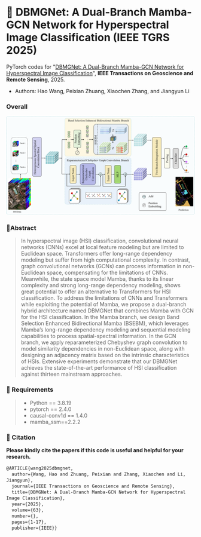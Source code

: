 # 📖 DBMGNet: A Dual-Branch Mamba-GCN Network for Hyperspectral Image Classification (IEEE TGRS 2025)

PyTorch codes for "[DBMGNet: A Dual-Branch Mamba-GCN Network for Hyperspectral Image Classification](https://ieeexplore.ieee.org/document/10976709)", **IEEE Transactions on Geoscience and Remote Sensing**, 2025.

- Authors: Hao Wang, Peixian Zhuang, Xiaochen Zhang, and Jiangyun Li

### Overall
<div align=center>
<img src="asset/OVERVIEW.png" width="700px">
</div>

### 🌱Abstract
>In hyperspectral image (HSI) classification, convolutional neural networks (CNNs) excel at local feature modeling but are limited to Euclidean space. Transformers offer long-range dependency modeling but suffer from high computational complexity. In contrast, graph convolutional networks (GCNs) can process information in non-Euclidean space, compensating for the limitations of CNNs. Meanwhile, the state space model Mamba, thanks to its linear complexity and strong long-range dependency modeling, shows great potential to offer an alternative to Transformers for HSI classification. To address the limitations of CNNs and Transformers while exploiting the potential of Mamba, we propose a dual-branch hybrid architecture named DBMGNet that combines Mamba with GCN for the HSI classification. In the Mamba branch, we design Band Selection Enhanced Bidirectional Mamba (BSEBM), which leverages Mamba’s long-range dependency modeling and sequential modeling capabilities to process spatial-spectral information. In the GCN branch, we apply reparameterized Chebyshev graph convolution to model similarity dependencies in non-Euclidean space, along with designing an adjacency matrix based on the intrinsic characteristics of HSIs. Extensive experiments demonstrate that our DBMGNet achieves the state-of-the-art performance of HSI classification against thirteen mainstream approaches.

### 📃 Requirements
>* Python == 3.8.19
>* pytorch == 2.4.0
>* causal-conv1d == 1.4.0
>* mamba_ssm==2.2.2

### 🥰 Citation	

**Please kindly cite the papers if this code is useful and helpful for your research.**
```
@ARTICLE{wang2025dbmgnet,
  author={Wang, Hao and Zhuang, Peixian and Zhang, Xiaochen and Li, Jiangyun},
  journal={IEEE Transactions on Geoscience and Remote Sensing}, 
  title={DBMGNet: A Dual-Branch Mamba-GCN Network for Hyperspectral Image Classification}, 
  year={2025},
  volume={63},
  number={},
  pages={1-17},
  publisher={IEEE}}
```


